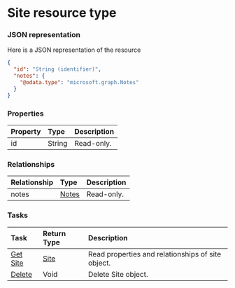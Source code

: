 # Site resource type



### JSON representation

Here is a JSON representation of the resource

```json
{
  "id": "String (identifier)",
  "notes": {
    "@odata.type": "microsoft.graph.Notes"
  }
}

```
### Properties
| Property	   | Type	|Description|
|:---------------|:--------|:----------|
|id|String| Read-only.|

### Relationships
| Relationship | Type	|Description|
|:---------------|:--------|:----------|
|notes|[Notes](notes.md)| Read-only.|

### Tasks

| Task		   | Return Type	|Description|
|:---------------|:--------|:----------|
|[Get Site](../api/site_get.md) | [Site](site.md) |Read properties and relationships of site object.|
|[Delete](../api/site_delete.md) | Void	|Delete Site object. |

<!-- uuid: 6b607864-5067-46a0-8ae5-0b078bcc0074
2015-10-12 23:19:40 UTC -->